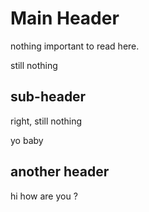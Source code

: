 # Main Header

nothing important to read here.

still nothing

## sub-header

right, still nothing

yo baby

## another header

hi how are  you ?

